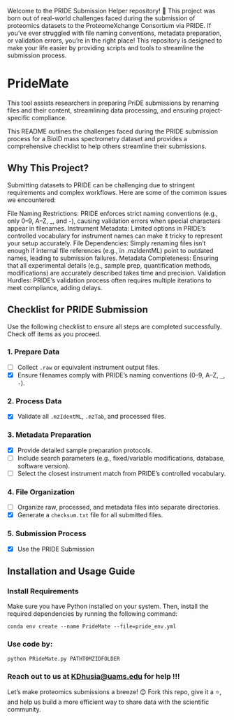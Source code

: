 Welcome to the PRIDE Submission Helper repository! 🎉 This project was born out of real-world challenges faced during the submission of proteomics datasets to the ProteomeXchange Consortium via PRIDE.
If you’ve ever struggled with file naming conventions, metadata preparation, or validation errors, you’re in the right place! This repository is designed to make your life easier by providing scripts and tools to streamline the submission process.

# PrideMate
This tool assists researchers in preparing PriDE submissions by renaming files and their content, streamlining data processing, and ensuring project-specific compliance.

This README outlines the challenges faced during the PRIDE submission process for a BioID mass spectrometry dataset and provides a comprehensive checklist to help others streamline their submissions.

## Why This Project?
Submitting datasets to PRIDE can be challenging due to stringent requirements and complex workflows. Here are some of the common issues we encountered:

File Naming Restrictions: PRIDE enforces strict naming conventions (e.g., only 0–9, A–Z, _, and -), causing validation errors when special characters appear in filenames.
Instrument Metadata: Limited options in PRIDE’s controlled vocabulary for instrument names can make it tricky to represent your setup accurately.
File Dependencies: Simply renaming files isn’t enough if internal file references (e.g., in .mzIdentML) point to outdated names, leading to submission failures.
Metadata Completeness: Ensuring that all experimental details (e.g., sample prep, quantification methods, modifications) are accurately described takes time and precision.
Validation Hurdles: PRIDE’s validation process often requires multiple iterations to meet compliance, adding delays.


## Checklist for PRIDE Submission

Use the following checklist to ensure all steps are completed successfully. Check off items as you proceed.

### 1. Prepare Data
- [ ] Collect `.raw` or equivalent instrument output files.
- [x] Ensure filenames comply with PRIDE’s naming conventions (0–9, A–Z, `_`, `-`).

### 2. Process Data
- [x] Validate all `.mzIdentML`, `.mzTab`, and processed files.

### 3. Metadata Preparation
- [x] Provide detailed sample preparation protocols.
- [ ] Include search parameters (e.g., fixed/variable modifications, database, software version).
- [ ] Select the closest instrument match from PRIDE’s controlled vocabulary.

### 4. File Organization
- [ ] Organize raw, processed, and metadata files into separate directories.
- [x] Generate a `checksum.txt` file for all submitted files.

### 5. Submission Process
- [x] Use the PRIDE Submission



## Installation and Usage Guide

### **Install Requirements**
Make sure you have Python installed on your system. Then, install the required dependencies by running the following command:  

```
conda env create --name PrideMate --file=pride_env.yml
```

### Use code by:
```
python PRideMate.py PATHTOMZIDFOLDER
```

### Reach out to us at KDhusia@uams.edu for help !!!

Let’s make proteomics submissions a breeze! 😊 Fork this repo, give it a ⭐, and help us build a more efficient way to share data with the scientific community.
